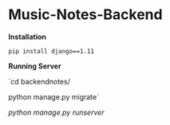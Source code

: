 # Music-Notes-Backend

**Installation**

`pip install django==1.11`

**Running Server**

`cd backendnotes/

python manage.py migrate`

*python manage.py runserver*



